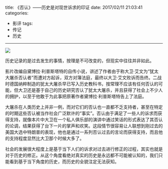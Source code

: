 title: 《否认》——历史是对现世诉求的印证
date: 2017/02/11 21:03:41
categories:
- 影评
tags:
- 传记
- 历史

---
![](http://covertness.qiniudn.com/fouren_p2410510725.jpg)

历史记录的是过去发生的事情，按理是不可改变的，但现实中往往并非如此。
<!-- more -->

影片改编自黛博拉·利普斯塔特的自传小说，讲述了作者由于称大卫·艾文为“犹太大屠杀否认者”而遭对方起诉，双方对簿法庭，最终以大卫·艾文败诉而告终。二战时德国纳粹制造的犹太大屠杀早已写入历史教科书，按常理不应该有任何否认的可能，但大卫还是基于自己的历史研究否认了犹太大屠杀，并且获得了社会上不少人的拥护，以至于他敢于为此事把原著作者黛博拉·利普斯塔特告上了法庭。

大屠杀在人类历史上并非一例，而对它们的否认也一直都不乏支持者，甚至在特定的时期这些否认被当作社会广泛默许的“事实”。否认由于满足了一些人的诉求而获得支持，就像本片中大卫在一个私人俱乐部的演讲中通过笑话的形式表达了其否认的论调，结果获得了台下一片的掌声和欢笑。这段情节很容易让人联想到刚过去的美国大选中特朗普的表现，他也是通过一系列否认过去的言论而获得支持，而且他的支持程度显然比大卫那个时候大多了。

社会的发展很大程度上是基于当下人们的诉求对过去进行修正的过程，其实也就是对于历史的修正。从这个角度看绝对真实的历史是永远都不可能被认知的，我们只能看到基于当下角度的历史，而历史的全貌注定无法获知。
